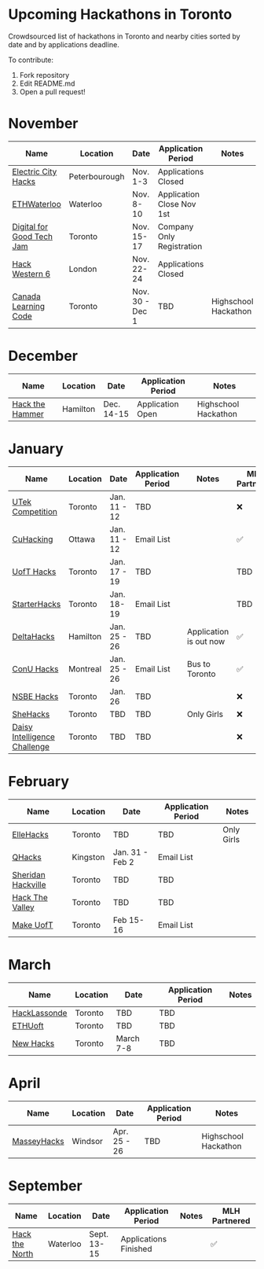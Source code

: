 # Upcoming Hackathons in Toronto
Crowdsourced list of hackathons in Toronto and nearby cities sorted by date and by applications deadline.

To contribute:
 1. Fork repository
 2. Edit README.md
 3. Open a pull request!



 
# November

 | Name  |  Location | Date | Application Period |  Notes |
 |---|---|---|---|---|
 | [Electric City Hacks](https://echacks.dev/)  | Peterbourough | Nov. 1-3 | Applications Closed |   |
 | [ETHWaterloo](https://ethwaterloo.com/)  | Waterloo | Nov. 8-10 | Application Close Nov 1st |   |
 | [Digital for Good Tech Jam](https://www.digitalforgood.com/)  | Toronto | Nov. 15-17 | Company Only Registration |   |
 | [Hack Western 6](https://hackwestern.com/)  | London | Nov. 22-24 | Applications Closed |   |
  | [Canada Learning Code](https://www.canadalearningcode.ca/hackathons/)  | Toronto | Nov. 30 - Dec 1 | TBD | Highschool Hackathon |
 
# December
 | Name  |  Location | Date | Application Period |  Notes |
 |---|---|---|---|---|
 | [Hack the Hammer](https://hackthehammer.com/)  | Hamilton | Dec. 14-15 | Application Open |  Highschool Hackathon |


 
# January

 | Name  |  Location | Date | Application Period |  Notes | MLH Partnered |
 |---|---|---|---|---|---|
 | [UTek Competition](https://utek.skule.ca)  | Toronto | Jan. 11 - 12 | TBD |   | :x: |
 | [CuHacking](https://cuhacking.com/)  | Ottawa | Jan. 11 - 12 | Email List |   | :white_check_mark: |
 | [UofT Hacks](https://uofthacks.com/)  | Toronto | Jan. 17 - 19 | TBD |   | TBD |
 | [StarterHacks](https://www.starterhacks.ca)  | Toronto | Jan. 18-19 | Email List |   | TBD |
 | [DeltaHacks](https://www.deltahacks.com/) | Hamilton | Jan. 25 - 26 | TBD | Application is out now  | :white_check_mark: |
 | [ConU Hacks](https://conuhacks.io)  | Montreal | Jan. 25 - 26 | Email List | Bus to Toronto | :white_check_mark: |
 | [NSBE Hacks](http://www.nsbehacksuoft.ca)  | Toronto | Jan. 26 | TBD |   | :x: |
 | [SheHacks](https://shehacks.ca) | Toronto | TBD | TBD |  Only Girls  | :x: |
 | [Daisy Intelligence Challenge](http://info.daisyintelligence.com/hackathon) | Toronto | TBD | TBD |   | :x: |



 

# February

 | Name  |  Location | Date | Application Period |  Notes |
 |---|---|---|---|---|
 | [ElleHacks](https://ellehacks.com/) | Toronto | TBD | TBD | Only Girls   |
 | [QHacks](https://qhacks.io/)  | Kingston | Jan. 31 - Feb 2 | Email List |   |
 | [Sheridan Hackville]( https://www.hackville.io/)  | Toronto | TBD | TBD |   |
 | [Hack The Valley]()  |Toronto | TBD | TBD |   |
 | [Make UofT](https://ieee.utoronto.ca/makeuoft/)  | Toronto | Feb 15-16 | Email List |   |


# March

 | Name  |  Location | Date | Application Period |  Notes |
 |---|---|---|---|---|
 | [HackLassonde](http://hacklassonde.ca/)  | Toronto | TBD | TBD |   |
 | [ETHUoft](https://www.ethuoft.ca)  | Toronto | TBD | TBD |  |
 | [New Hacks](https://ieee.utoronto.ca/#/)  | Toronto | March 7-8 | TBD |  |


# April

 | Name  |  Location | Date | Application Period |  Notes |
 |---|---|---|---|---|
 | [MasseyHacks](https://masseyhacks.ca/)  | Windsor | Apr. 25 - 26 | TBD |  Highschool Hackathon |


# September
 
 | Name  |  Location | Date | Application Period |  Notes | MLH Partnered |
 |---|---|---|---|---|---|
 | [Hack the North](https://hackthenorth.com/)  |  Waterloo | Sept. 13-15  |  Applications Finished |   | :white_check_mark: |




